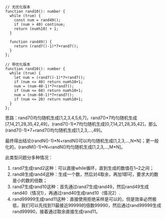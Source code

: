 ```tsx
// 无优化版本
function rand10(): number {
  while (true) {
    const num = rand49();
    if (num > 40) continue;
    return (num%10) + 1;
  }

  function rand49() {
    return (rand7()-1)*7+rand7();
  }
};

// 带优化版本
function rand10(): number {
  while (true) {
    let num = (rand7()-1)*7+rand7();
    if (num <= 40) return num%10+1;
    num = (num-40-1)*7+rand7();
    if (num <= 60) return num%10+1;
    num = (num-60-1)*7+rand7();
    if (num <= 20) return num%10+1;
  }
};
```

思路：rand7()均匀随机生成[1,2,3,4,5,6,7]，rand7()*7均匀随机生成[7,14,21,28,35,42,49]，(rand7()-1)\*7均匀随机生成[0,7,14,21,28,35,42]，那么(rand7()-1)\*7+rand7()均匀随机生成[1,2,3,...,49]。

最终得出结论(randN()-1)\*N+randN()可以均匀随机生成[1,2,3,...,N\*N]；更一般化的，(randM()-1)*N+randN()均匀随机生成[1,2,3,...,M\*N]。

此类型问题分多种情况：

1. rand7生成rand2这种：可以直接while循环，直到生成的数值在1~2之间；
2. rand8生成rand4这种：生成一个数，然后对4取余，再加1即可，要求大的数是小的数的倍数；
3. rand7生成rand10这种：首先通过rand7生成rand49，然后rand49生成rand40（情况1），再通过rand40生成rand10（情况2）.
4. rand99999生成rand11这种：直接使用拒绝采样是可以的，但是效率必然极低，我们可以先找到11最接近99999的倍数99990，然后通过rand99999生成rand99990，接着通过取余直接生成rand11。